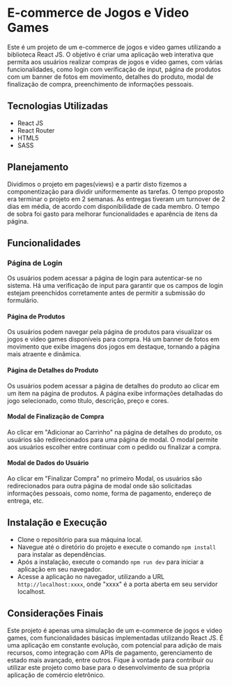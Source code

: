 # E-commerce de Jogos e Video Games
Este é um projeto de um e-commerce de jogos e video games utilizando a biblioteca React JS. O objetivo é criar uma aplicação web interativa que permita aos usuários realizar compras de jogos e video games, com várias funcionalidades, como login com verificação de input, página de produtos com um banner de fotos em movimento, detalhes do produto, modal de finalização de compra, preenchimento de informações pessoais.
## Tecnologias Utilizadas
- React JS
- React Router
- HTML5
- SASS

## Planejamento
Dividimos o projeto em pages(views) e a partir disto fizemos a componentização para dividir uniformemente as tarefas. 
O tempo proposto era terminar o projeto em 2 semanas. As entregas tiveram um turnover de 2 dias em média, de acordo com disponibilidade de cada membro. O tempo de sobra foi gasto para melhorar funcionalidades e aparência de itens da página.

## Funcionalidades
### Página de Login
Os usuários podem acessar a página de login para autenticar-se no sistema.
Há uma verificação de input para garantir que os campos de login estejam preenchidos corretamente antes de permitir a submissão do formulário.

#### Página de Produtos
Os usuários podem navegar pela página de produtos para visualizar os jogos e video games disponíveis para compra.
Há um banner de fotos em movimento que exibe imagens dos jogos em destaque, tornando a página mais atraente e dinâmica.

#### Página de Detalhes do Produto
Os usuários podem acessar a página de detalhes do produto ao clicar em um item na página de produtos.
A página exibe informações detalhadas do jogo selecionado, como título, descrição, preço e cores.

#### Modal de Finalização de Compra
Ao clicar em "Adicionar ao Carrinho" na página de detalhes do produto, os usuários são redirecionados para uma página de modal.
O modal permite aos usuários escolher entre continuar com o pedido ou finalizar a compra.

#### Modal de Dados do Usuário
Ao clicar em "Finalizar Compra" no primeiro Modal, os usuários são redirecionados para outra página de modal onde são solicitadas informações pessoais, como nome, forma de pagamento, endereço de entrega, etc.

## Instalação e Execução
- Clone o repositório para sua máquina local.
- Navegue até o diretório do projeto e execute o comando ```npm install``` para instalar as dependências.
- Após a instalação, execute o comando ```npm run dev``` para iniciar a aplicação em seu navegador.
- Acesse a aplicação no navegador, utilizando a URL ```http://localhost:xxxx```, onde "xxxx" é a porta aberta em seu servidor localhost.

## Considerações Finais
Este projeto é apenas uma simulação de um e-commerce de jogos e video games, com funcionalidades básicas implementadas utilizando React JS. É uma aplicação em constante evolução, com potencial para adição de mais recursos, como integração com APIs de pagamento, gerenciamento de estado mais avançado, entre outros. Fique à vontade para contribuir ou utilizar este projeto como base para o desenvolvimento de sua própria aplicação de comércio eletrônico.
